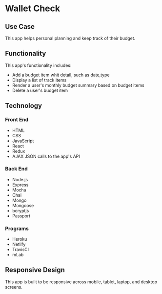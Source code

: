 <h1>Wallet Check</h1>

<h2>Use Case</h2>
<p>This app helps personal planning and keep track of their budget.</p>

<h2>Functionality</h2>
<p>This app's functionality includes:</p>
<ul>
	<li>Add a budget item whit detail, such as date,type</li>
	<li>Display a list of track items</li>
	<li>Render a user's monthly budget summary based on budget items</li>
	<li>Delete a user's budget item</li>
</ul>

<h2>Technology</h2>
<h3>Front End</h3>
<ul>
	<li>HTML</li>
	<li>CSS</li>
	<li>JavaScript</li>
	<li>React</li>
	<li>Redux</li>
	<li>AJAX JSON calls to the app's API</li>
</ul>

<h3>Back End</h3>
<ul>
	<li>Node.js</li>
	<li>Express</li>
	<li>Mocha</li>
	<li>Chai</li>
	<li>Mongo</li>
	<li>Mongoose</li>
	<li>bcryptjs</li>
	<li>Passport</li>
</ul>

<h3>Programs</h3>
<ul>
	<li>Heroku</li>
	<li>Netlify</li>
	<li>TravisCI</li>
	<li>mLab</li>
</ul>

<h2>Responsive Design</h2>
<p>This app is built to be responsive across mobile, tablet, laptop, and desktop screens.</p>
